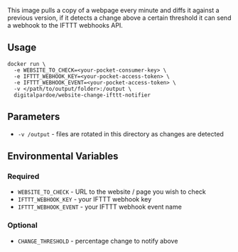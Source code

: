 This image pulls a copy of a webpage every minute and diffs it against a previous version, if it detects a change above a certain threshold it can send a webhook to the IFTTT webhooks API.

## Usage

```
docker run \
  -e WEBSITE_TO_CHECK=<your-pocket-consumer-key> \
  -e IFTTT_WEBHOOK_KEY=<your-pocket-access-token> \
  -e IFTTT_WEBHOOK_EVENT=<your-pocket-access-token> \
  -v </path/to/output/folder>:/output \
  digitalpardoe/website-change-ifttt-notifier
```

## Parameters

* `-v /output` - files are rotated in this directory as changes are detected

## Environmental Variables

### Required

* `WEBSITE_TO_CHECK` - URL to the website / page you wish to check
* `IFTTT_WEBHOOK_KEY` - your IFTTT webhook key
* `IFTTT_WEBHOOK_EVENT` - your IFTTT webhook event name

### Optional

* `CHANGE_THRESHOLD` - percentage change to notify above
